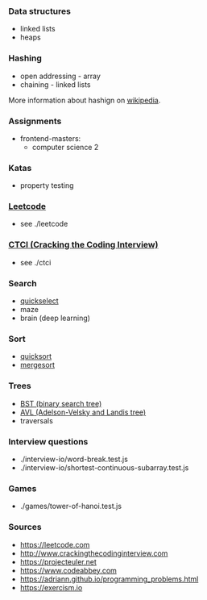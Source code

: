 ### Data structures
  * linked lists
  * heaps

### Hashing
  * open addressing - array
  * chaining - linked lists

More information about hashign on [wikipedia](https://en.wikipedia.org/wiki/Hash_table).

### Assignments
  * frontend-masters:
    * computer science 2

### Katas
  * property testing

### [Leetcode](https://leetcode.com/)
  * see ./leetcode

### [CTCI (Cracking the Coding Interview)](http://www.crackingthecodinginterview.com/)
  * see ./ctci

### Search
  * [quickselect](https://en.wikipedia.org/wiki/Quickselect)
  * maze
  * brain (deep learning)

### Sort
  * [quicksort](https://en.wikipedia.org/wiki/Quicksort)
  * [mergesort](https://en.wikipedia.org/wiki/Merge_sort)

### Trees
  * [BST (binary search tree)](https://en.wikipedia.org/wiki/Binary_search_tree)
  * [AVL (Adelson-Velsky and Landis tree)](https://en.wikipedia.org/wiki/AVL_tree)
  * traversals

### Interview questions
  * ./interview-io/word-break.test.js
  * ./interview-io/shortest-continuous-subarray.test.js

### Games
  * ./games/tower-of-hanoi.test.js

### Sources
  * https://leetcode.com
  * http://www.crackingthecodinginterview.com
  * https://projecteuler.net
  * https://www.codeabbey.com
  * https://adriann.github.io/programming_problems.html
  * https://exercism.io
